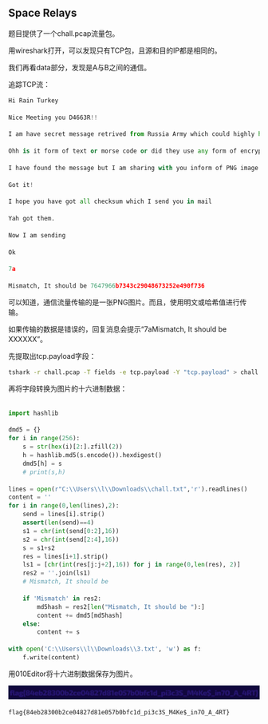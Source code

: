 ## Space Relays

题目提供了一个chall.pcap流量包。

用wireshark打开，可以发现只有TCP包，且源和目的IP都是相同的。

我们再看data部分，发现是A与B之间的通信。

追踪TCP流：

```python
Hi Rain Turkey
 
Nice Meeting you D4663R!!
 
I am have secret message retrived from Russia Army which could highly help Ukraine
 
Ohh is it form of text or morse code or did they use any form of encryption
 
I have found the message but I am sharing with you inform of PNG image
 
Got it!
 
I hope you have got all checksum which I send you in mail
 
Yah got them.
 
Now I am sending
 
Ok
 
7a
 
Mismatch, It should be 7647966b7343c29048673252e490f736
```

可以知道，通信流量传输的是一张PNG图片。而且，使用明文或哈希值进行传输。

如果传输的数据是错误的，回复消息会提示“7aMismatch, It should be  XXXXXX”。





先提取出tcp.payload字段：

```bash
tshark -r chall.pcap -T fields -e tcp.payload -Y "tcp.payload" > chall.txt
```



再将字段转换为图片的十六进制数据：

```python

import hashlib

dmd5 = {}
for i in range(256):
    s = str(hex(i)[2:].zfill(2))
    h = hashlib.md5(s.encode()).hexdigest()
    dmd5[h] = s
    # print(s,h)

lines = open(r"C:\\Users\\l\\Downloads\\chall.txt",'r').readlines()
content = ''
for i in range(0,len(lines),2):
    send = lines[i].strip()
    assert(len(send)==4)
    s1 = chr(int(send[0:2],16))
    s2 = chr(int(send[2:4],16))
    s = s1+s2
    res = lines[i+1].strip()
    ls1 = [chr(int(res[j:j+2],16)) for j in range(0,len(res), 2)]
    res2 = ''.join(ls1)
    # Mismatch, It should be 
    
    if 'Mismatch' in res2:
        md5hash = res2[len("Mismatch, It should be "):]
        content += dmd5[md5hash]
    else:
        content += s

with open('C:\\Users\\l\\Downloads\\3.txt', 'w') as f:
    f.write(content)
```



用010Editor将十六进制数据保存为图片。



![1662718226783](wp.assets/1662718226783.png)

```
flag{84eb28300b2ce04827d81e057b0bfc1d_pi3c3S_M4Ke$_in7O_A_4RT}
```




